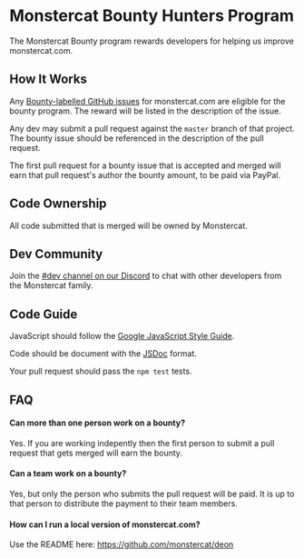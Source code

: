 # Monstercat Bounty Hunters Program
The Monstercat Bounty program rewards developers for helping us improve monstercat.com.

## How It Works
Any [Bounty-labelled GitHub issues](https://github.com/monstercat/deon/issues?utf8=%E2%9C%93&q=is%3Aissue+is%3Aopen+label%3Abounty) for monstercat.com are eligible for the bounty program. The reward will be listed in the description of the issue.

Any dev may submit a pull request against the `master` branch of that project. The bounty issue should be referenced in the description of the pull request. 

The first pull request for a bounty issue that is accepted and merged will earn that pull request's author the bounty amount, to be paid via PayPal.

## Code Ownership
All code submitted that is merged will be owned by Monstercat.

## Dev Community
Join the [#dev channel on our Discord](https://discord.gg/9MVbaZM) to chat with other developers from the Monstercat family.

## Code Guide
JavaScript should follow the [Google JavaScript Style Guide](https://google.github.io/styleguide/javascriptguide.xml).

Code should be document with the [JSDoc](http://usejsdoc.org/) format.

Your pull request should pass the `npm test` tests.

## FAQ

#### Can more than one person work on a bounty?
Yes. If you are working indepently then the first person to submit a pull request that gets merged will earn the bounty.

#### Can a team work on a bounty?
Yes, but only the person who submits the pull request will be paid. It is up to that person to distribute the payment to their team members.

#### How can I run a local version of monstercat.com?
Use the README here: https://github.com/monstercat/deon
